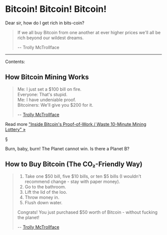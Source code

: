 # Bitcoin! Bitcoin! Bitcoin!


Dear sir, how do I get rich in bits-coin?

> If we all buy Bitcoin from one another at ever higher
> prices we'll all be rich beyond our wildest dreams.
>
> -- Trolly McTrollface



---


Contents:

## How Bitcoin Mining Works

> Me: I just set a $100 bill on fire.  
> Everyone: That's stupid.  
> Me: I have undeniable proof.  
> Bitcoiners: We'll give you $200 for it.  
>
> -- [Trolly McTrollface]( https://twitter.com/Tr0llyTr0llFace/status/1119657122126602240)

Read more ["Inside Bitcoin's Proof-of-Work / Waste 10-Minute Mining Lottery" »](bitcoin_proof_of_work.rb/)


  §

Burn, baby, burn! The Planet cannot win. Is there a Planet B?

## How to Buy Bitcoin (The CO₂-Friendly Way)

> 1. Take one $50 bill, five $10 bills, or ten $5 bills (I wouldn't recommend change - stay with paper money).
> 2. Go to the bathroom.
> 3. Lift the lid of the loo.
> 4. Throw money in.
> 5. Flush down water.
>
> Congrats! You just purchased $50 worth of Bitcoin - without fucking the planet!  
>
> -- [Trolly McTrollface](https://twitter.com/Tr0llyTr0llFace/status/1130390061499990016)


